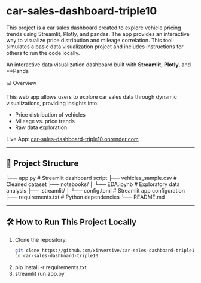# car-sales-dashboard-triple10

This project is a car sales dashboard created to explore vehicle pricing trends using Streamlit, Plotly, and pandas. The app provides an interactive way to visualize price distribution and mileage correlation. 
This tool simulates a basic data visualization project and includes instructions for others to run the code locally.


An interactive data visualization dashboard built with **Streamlit**, **Plotly**, and **Panda

📊 Overview

This web app allows users to explore car sales data through dynamic visualizations, providing insights into:

- Price distribution of vehicles
- Mileage vs. price trends
- Raw data exploration

Live App: [car-sales-dashboard-triple10.onrender.com](https://car-sales-dashboard-triple10.onrender.com)

---

## 📁 Project Structure

  ├── app.py # Streamlit dashboard script
  ├── vehicles_sample.csv # Cleaned dataset
  ├── notebooks/
  │ └── EDA.ipynb # Exploratory data analysis
  ├── .streamlit/
  │ └── config.toml # Streamlit app configuration
  ├── requirements.txt # Python dependencies
  └── README.md

--------------------------------------------

## 🛠️ How to Run This Project Locally

1. Clone the repository:
   ```bash
   git clone https://github.com/xinversive/car-sales-dashboard-triple10.git
   cd car-sales-dashboard-triple10
2. pip install -r requirements.txt
3. streamlit run app.py


